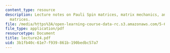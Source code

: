 ```yaml
---
content_type: resource
description: Lecture notes on Pauli Spin matrices, matrix mechanics, and Hermitian
  matrices.
file: /media/https%3A/open-learning-course-data-rc.s3.amazonaws.com/5-61-physical-chemistry-fall-2007/3b1fb40c61e7f939861b190bedbc57a7_lecture24.pdf
file_type: application/pdf
resourcetype: Document
title: lecture24.pdf
uid: 3b1fb40c-61e7-f939-861b-190bedbc57a7
---
```

